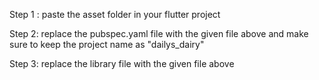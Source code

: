 Step 1 : paste the asset folder in your flutter project


Step 2: replace the pubspec.yaml file with the given file above and make sure to keep the project name as        "dailys_dairy"



Step 3: replace the library file with the given file above

